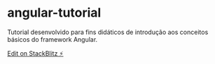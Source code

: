 # angular-tutorial

Tutorial desenvolvido para fins didáticos de introdução aos conceitos básicos do framework Angular.

[Edit on StackBlitz ⚡️](https://stackblitz.com/edit/angular-eapovi)
